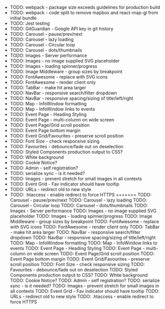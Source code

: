 - TODO: webpack - package size exceeds guidelines for production build
- TODO: webpack - code split to remove mapbox and react-map-gl from initial bundle
- TODO: Jest testing
- TODO: GitGuardian - Google API key in git history
- TODO: Carousel - pause/prev/next
- TODO: Carousel - lazy loading
- TODO: Carousel - Circular loop
- TODO: Carousel - dots/thumbnails
- TODO: Images - Server performance
- TODO: Images - no image supplied SVG placeholder
- TODO: Images - loading spinner/progress
- TODO: Image Middleware - group sizes by breakpoint
- TODO: FontAwesome - replace with SVG icons
- TODO: FontAwesome - render client only
- TODO: TabBar - make hit area larger
- TODO: NavBar - responsive search/filter dropdown
- TODO: NavBar - responsive spacing/sizing of title/left/right
- TODO: Map - InfoWindow formatting
- TODO: Map - InfoWindow links to events
- TODO: Event Page - Heading Styling
- TODO: Event Page - multi-column on wide screen
- TODO: Event Page/Grid scroll position
- TODO: Event Page bottom margin
- TODO: Event Grid/Favourites - preserve scroll position
- TODO: Font Size - check responsive sizing
- TODO: Favourites - debounce/fade out on deselection
- TODO: Styled Components production output to CSS?
- TODO: White background
- TODO: Cookie Notice?
- TODO: Admin - self registration?
- TODO: serialize sync - is it needed?
- TODO: Images - prevent stretch for small images in all contexts
- TODO: Event Grid - Fav indicator should have tooltip
- TODO: URLs - redirect old to new style
- TODO: .htaccess - enable redirect to force HTTPS
=======
TODO: Carousel - pause/prev/next
TODO: Carousel - lazy loading
TODO: Carousel - Circular loop
TODO: Carousel - dots/thumbnails
TODO: Images - Server performance
TODO: Images - no image supplied SVG placeholder
TODO: Images - loading spinner/progress
TODO: Image Middleware - group sizes by breakpoint
TODO: FontAwesome - replace with SVG icons
TODO: FontAwesome - render client only
TODO: TabBar - make hit area larger
TODO: NavBar - responsive search/filter dropdown
TODO: NavBar - responsive spacing/sizing of title/left/right
TODO: Map - InfoWindow formatting
TODO: Map - InfoWindow links to events
TODO: Event Page - Heading Styling
TODO: Event Page - multi-column on wide screen
TODO: Event Page/Grid scroll position
TODO: Event Page bottom margin
TODO: Event Grid/Favourites - preserve scroll position
TODO: Font Size - check responsive sizing
TODO: Favourites - debounce/fade out on deselection
TODO: Styled Components production output to CSS?
TODO: White background
TODO: Cookie Notice?
TODO: Admin - self registration?
TODO: serialize sync - is it needed?
TODO: Images - prevent stretch for small images in all contexts
TODO: Event Grid - Fav indicator should have tooltip
TODO: URLs - redirect old to new style
TODO: .htaccess - enable redirect to force HTTPS
